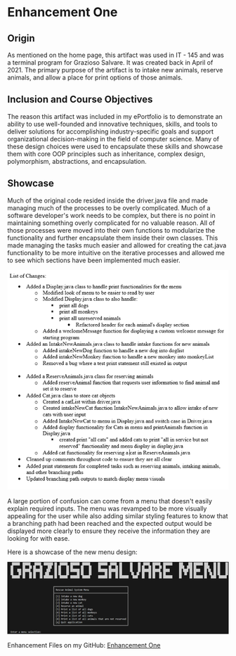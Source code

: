 # Enhancement One

## Origin

As mentioned on the home page, this artifact was used in IT - 145 and was a terminal program for Grazioso Salvare. It was created back in April of 2021. The primary purpose of the artifact is to intake new animals, reserve animals, and allow a place for print options of those animals. 

## Inclusion and Course Objectives

The reason this artifact was included in my ePortfolio is to demonstrate an ability to use well-founded and innovative techniques, skills, and tools to deliver solutions for accomplishing industry-specific goals and support organizational decision-making in the field of computer science. Many of these design choices were used to encapsulate these skills and showcase them with core OOP principles such as inheritance, complex design, polymorphism, abstractions, and encapsulation.

## Showcase

Much of the original code resided inside the driver.java file and made managing much of the processes to be overly complicated. Much of a software developer's work needs to be complex, but there is no point in maintaining something overly complicated for no valuable reason. All of those processes were moved into their own functions to modularize the functionality and further encapsulate them inside their own classes. This made managing the tasks much easier and allowed for creating the cat.java functionality to be more intuitive on the iterative processes and allowed me to see which sections have been implemented much easier.

![Enhancement One Changes](Pictures/EnhancementOneChanges.PNG)

A large portion of confusion can come from a menu that doesn't easily explain required inputs. The menu was revamped to be more visually appealing for the user while also adding similar styling features to know that a branching path had been reached and the expected output would be displayed more clearly to ensure they receive the information they are looking for with ease.

Here is a showcase of the new menu design:

![Enhancement One Showcase](Pictures/EnhancementOneShowcase1.png)

Enhancement Files on my GitHub: [Enhancement One](https://github.com/CeruleanOwl/CeruleanOwl.github.io/tree/main/Enhancements/EnhancementOne/Graz)